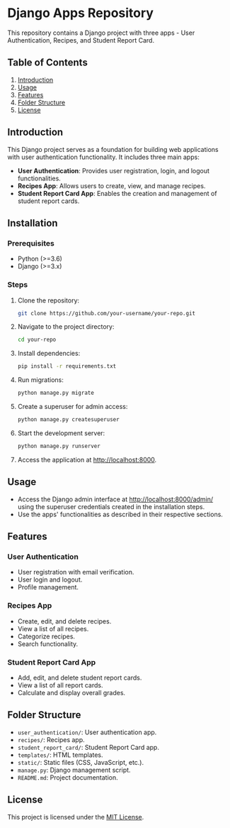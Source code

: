 # Django Apps Repository

This repository contains a Django project with three apps - User Authentication, Recipes, and Student Report Card.

## Table of Contents

1. [Introduction](#introduction)
2. [Usage](#usage)
3. [Features](#features)
4. [Folder Structure](#folder-structure)
5. [License](#license)

## Introduction

This Django project serves as a foundation for building web applications with user authentication functionality. It includes three main apps:

- **User Authentication**: Provides user registration, login, and logout functionalities.
- **Recipes App**: Allows users to create, view, and manage recipes.
- **Student Report Card App**: Enables the creation and management of student report cards.

## Installation

### Prerequisites

- Python (>=3.6)
- Django (>=3.x)

### Steps

1. Clone the repository:

    ```bash
    git clone https://github.com/your-username/your-repo.git
    ```

2. Navigate to the project directory:

    ```bash
    cd your-repo
    ```

3. Install dependencies:

    ```bash
    pip install -r requirements.txt
    ```

4. Run migrations:

    ```bash
    python manage.py migrate
    ```

5. Create a superuser for admin access:

    ```bash
    python manage.py createsuperuser
    ```

6. Start the development server:

    ```bash
    python manage.py runserver
    ```

7. Access the application at [http://localhost:8000](http://localhost:8000).

## Usage

- Access the Django admin interface at [http://localhost:8000/admin/](http://localhost:8000/admin/) using the superuser credentials created in the installation steps.
- Use the apps' functionalities as described in their respective sections.

## Features

### User Authentication

- User registration with email verification.
- User login and logout.
- Profile management.

### Recipes App

- Create, edit, and delete recipes.
- View a list of all recipes.
- Categorize recipes.
- Search functionality.

### Student Report Card App

- Add, edit, and delete student report cards.
- View a list of all report cards.
- Calculate and display overall grades.

## Folder Structure

- `user_authentication/`: User authentication app.
- `recipes/`: Recipes app.
- `student_report_card/`: Student Report Card app.
- `templates/`: HTML templates.
- `static/`: Static files (CSS, JavaScript, etc.).
- `manage.py`: Django management script.
- `README.md`: Project documentation.

## License

This project is licensed under the [MIT License](LICENSE).
